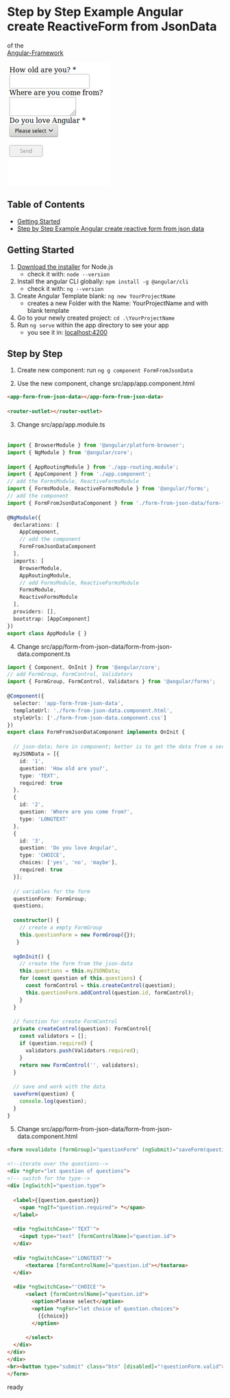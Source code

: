 # Step by Step Example Angular create ReactiveForm from JsonData

of the  
[Angular-Framework](https://angular.io/)

![Screenshot](src/assets/angular_create_reactive_form_from_json_data.png)

## Table of Contents

- [Getting Started](#getting-started)
- [Step by Step Example Angular create reactive form from json data](#step-by-step)

## Getting Started

1. [Download the installer](https://nodejs.org/) for Node.js
   - check it with: `node --version`
2. Install the angular CLI globally: `npm install -g @angular/cli`
   - check it with: `ng --version`
3. Create Angular Template blank: `ng new YourProjectName`
   - creates a new Folder with the Name: YourProjectName and with blank template
4. Go to your newly created project: `cd .\YourProjectName`
5. Run `ng serve` within the app directory to see your app
   - you see it in: [localhost:4200](http://localhost:4200)


## Step by Step

1. Create new component:
run `ng g component FormFromJsonData`

2. Use the new component, change src/app/app.component.html

```html
<app-form-from-json-data></app-form-from-json-data>

<router-outlet></router-outlet>
```

3. Change src/app/app.module.ts

```typescript

import { BrowserModule } from '@angular/platform-browser';
import { NgModule } from '@angular/core';

import { AppRoutingModule } from './app-routing.module';
import { AppComponent } from './app.component';
// add the FormsModule, ReactiveFormsModule
import { FormsModule, ReactiveFormsModule } from '@angular/forms';
// add the component
import { FormFromJsonDataComponent } from './form-from-json-data/form-from-json-data.component';

@NgModule({
  declarations: [
    AppComponent,
    // add the component
    FormFromJsonDataComponent
  ],
  imports: [
    BrowserModule,
    AppRoutingModule,
    // add FormsModule, ReactiveFormsModule
    FormsModule,
    ReactiveFormsModule
  ],
  providers: [],
  bootstrap: [AppComponent]
})
export class AppModule { }


```

4. Change src/app/form-from-json-data/form-from-json-data.component.ts

```typescript
import { Component, OnInit } from '@angular/core';
// add FormGroup, FormControl, Validators
import { FormGroup, FormControl, Validators } from '@angular/forms';

@Component({
  selector: 'app-form-from-json-data',
  templateUrl: './form-from-json-data.component.html',
  styleUrls: ['./form-from-json-data.component.css']
})
export class FormFromJsonDataComponent implements OnInit {

  // json-data; here in component; better is to get the data from a service
  myJSONData = [{
    id: '1',
    question: 'How old are you?',
    type: 'TEXT',
    required: true
  },
  {
    id: '2',
    question: 'Where are you come from?',
    type: 'LONGTEXT'
  },
  {
    id: '3',
    question: 'Do you love Angular',
    type: 'CHOICE',
    choices: ['yes', 'no', 'maybe'],
    required: true
  }];

  // variables for the form
  questionForm: FormGroup;
  questions;

  constructor() {
    // create a empty FormGroup
    this.questionForm = new FormGroup({});
   }

  ngOnInit() {
    // create the form from the json-data
    this.questions = this.myJSONData;
    for (const question of this.questions) {
      const formControl = this.createControl(question);
      this.questionForm.addControl(question.id, formControl);
    }
  }

  // function for create FormControl
  private createControl(question): FormControl{
    const validators = [];
    if (question.required) {
      validators.push(Validators.required);
    }
    return new FormControl('', validators);
  }

  // save and work with the data
  saveForm(question) {
    console.log(question);
  }
}

```

5. Change src/app/form-from-json-data/form-from-json-data.component.html

```html
<form novalidate [formGroup]="questionForm" (ngSubmit)="saveForm(questionForm.value)">

<!--iterate over the questions-->
<div *ngFor="let question of questions">
<!-- switch for the type-->
<div [ngSwitch]="question.type">

  <label>{{question.question}}
    <span *ngIf="question.required"> *</span>
  </label>

  <div *ngSwitchCase="'TEXT'">
    <input type="text" [formControlName]="question.id">
  </div>

  <div *ngSwitchCase="'LONGTEXT'">
      <textarea [formControlName]="question.id"></textarea>
  </div>

  <div *ngSwitchCase="'CHOICE'">
      <select [formControlName]="question.id">
        <option>Please select</option>
        <option *ngFor="let choice of question.choices">
          {{choice}}
        </option>

      </select>
  </div>
</div>
</div>
<br><button type="submit" class="btn" [disabled]="!questionForm.valid">Send</button>
</form>

```

ready



